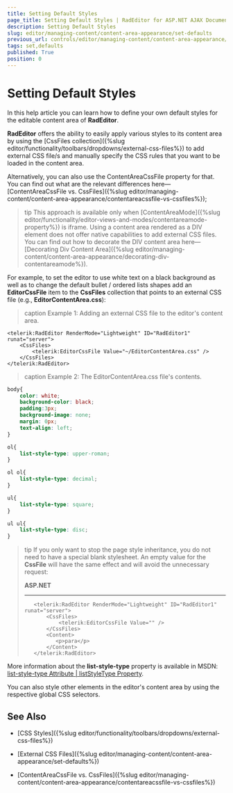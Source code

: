 ```yaml
---
title: Setting Default Styles
page_title: Setting Default Styles | RadEditor for ASP.NET AJAX Documentation
description: Setting Default Styles
slug: editor/managing-content/content-area-appearance/set-defaults
previous_url: controls/editor/managing-content/content-area-appearance/custom-stylization
tags: set,defaults
published: True
position: 0
---
```


# Setting Default Styles

In this help article you can learn how to define your own default styles for the editable content area of **RadEditor**.

**RadEditor** offers the ability to easily apply various styles to its content area by using the [CssFiles collection]({%slug editor/functionality/toolbars/dropdowns/external-css-files%}) to add external CSS file/s and manually specify the CSS rules that you want to be loaded in the content area.

Alternatively, you can also use the ContentAreaCssFile property for that. You can find out what are the relevant differences here—[ContentAreaCssFile vs. CssFiles]({%slug editor/managing-content/content-area-appearance/contentareacssfile-vs-cssfiles%});



>tip This approach is available only when [ContentAreaMode]({%slug editor/functionality/editor-views-and-modes/contentareamode-property%}) is iframe. Using a content area rendered as a DIV element does not offer native capabilities to add external CSS files. You can find out how to decorate the DIV content area here—[Decorating Div Content Area]({%slug editor/managing-content/content-area-appearance/decorating-div-contentareamode%}). 

For example, to set the editor to use white text on a black background as well as to change the default bullet / ordered lists shapes add an **EditorCssFile** item to the **CssFiles** collection that points to an external CSS file (e.g., **EditorContentArea.css**):

>caption Example 1: Adding an external CSS file to the editor's content area.

````ASP.NET
<telerik:RadEditor RenderMode="Lightweight" ID="RadEditor1" runat="server">
	<CssFiles>
		<telerik:EditorCssFile Value="~/EditorContentArea.css" />
	</CssFiles>
</telerik:RadEditor>
````

>caption Example 2: The EditorContentArea.css file's contents.

````CSS
body{
	color: white;
	background-color: black;
	padding:3px;
	background-image: none;
	margin: 0px;
	text-align: left;
}

ol{
	list-style-type: upper-roman;
}

ol ol{
	list-style-type: decimal;
}

ul{
	list-style-type: square;
}

ul ul{
	list-style-type: disc;
} 
````

>tip If you only want to stop the page style inheritance, you do not need to have a special blank stylesheet. An empty value for the **CssFile** will have the same effect and will avoid the unnecessary request:
>
>    **ASP.NET**
>    - - -
>        <telerik:RadEditor RenderMode="Lightweight" ID="RadEditor1" runat="server">
>            <CssFiles>
>                <telerik:EditorCssFile Value="" />
>            </CssFiles>
>            <Content>
>               <p>para</p>
>            </Content>
>        </telerik:RadEditor>

More information about the **list-style-type** property is available in MSDN: [list-style-type Attribute | listStyleType Property](http://msdn.microsoft.com/en-us/library/ms530797.aspx).

You can also style other elements in the editor's content area by using the respective global CSS selectors.

## See Also

* [CSS Styles]({%slug editor/functionality/toolbars/dropdowns/external-css-files%})

* [External CSS Files]({%slug editor/managing-content/content-area-appearance/set-defaults%})

* [ContentAreaCssFile vs. CssFiles]({%slug editor/managing-content/content-area-appearance/contentareacssfile-vs-cssfiles%})
